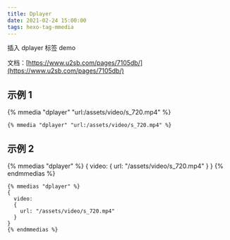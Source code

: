 ```yaml
---
title: Dplayer
date: 2021-02-24 15:00:00
tags: hexo-tag-mmedia
---
```


插入 dplayer 标签 demo

<!-- more -->

文档：[https://www.u2sb.com/pages/7105db/](https://www.u2sb.com/pages/7105db/)

## 示例 1

{% mmedia "dplayer" "url:/assets/video/s_720.mp4" %}

```jinja
{% mmedia "dplayer" "url:/assets/video/s_720.mp4" %}
```

## 示例 2

{% mmedias "dplayer" %}
{
video: {
url: "/assets/video/s_720.mp4"
}
}
{% endmmedias %}

```jinja
{% mmedias "dplayer" %}
{
  video: 
  {
    url: "/assets/video/s_720.mp4"
  }
}
{% endmmedias %}
```
